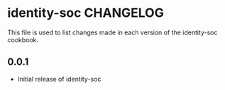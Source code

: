 # identity-soc CHANGELOG

This file is used to list changes made in each version of the identity-soc cookbook.

## 0.0.1
- Initial release of identity-soc

